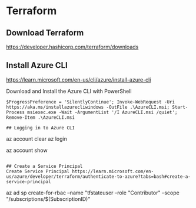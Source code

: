 # Terraform

## Download Terraform
https://developer.hashicorp.com/terraform/downloads

## Install Azure CLI
https://learn.microsoft.com/en-us/cli/azure/install-azure-cli

Download and Install the Azure CLI with PowerShell
```
$ProgressPreference = 'SilentlyContinue'; Invoke-WebRequest -Uri https://aka.ms/installazurecliwindows -OutFile .\AzureCLI.msi; Start-Process msiexec.exe -Wait -ArgumentList '/I AzureCLI.msi /quiet'; Remove-Item .\AzureCLI.msi
```

```
## Logging in to Azure CLI 

```
az account clear
az login

az account show
```

## Create a Service Principal
Create Service Principal https://learn.microsoft.com/en-us/azure/developer/terraform/authenticate-to-azure?tabs=bash#create-a-service-principal

```
az ad sp create-for-rbac –name "tfstateuser –role "Contributor" –scope "/subscriptions/$(SubscriptionID)"
```
